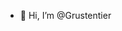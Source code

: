 - 👋 Hi, I’m @Grustentier

<!---
Grustentier/Grustentier is a ✨ special ✨ repository because its `README.md` (this file) appears on your GitHub profile.
You can click the Preview link to take a look at your changes.
--->

